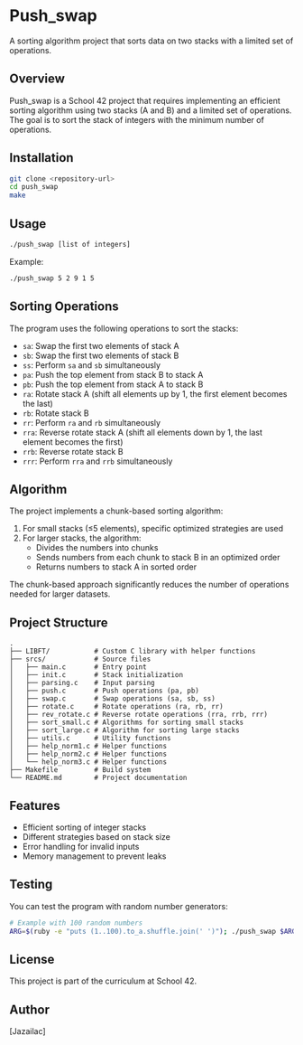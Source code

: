 # Push_swap

A sorting algorithm project that sorts data on two stacks with a limited set of operations.

## Overview

Push_swap is a School 42 project that requires implementing an efficient sorting algorithm using two stacks (A and B) and a limited set of operations. The goal is to sort the stack of integers with the minimum number of operations.

## Installation

```bash
git clone <repository-url>
cd push_swap
make
```

## Usage

```bash
./push_swap [list of integers]
```

Example:
```bash
./push_swap 5 2 9 1 5
```

## Sorting Operations

The program uses the following operations to sort the stacks:

- `sa`: Swap the first two elements of stack A
- `sb`: Swap the first two elements of stack B
- `ss`: Perform `sa` and `sb` simultaneously
- `pa`: Push the top element from stack B to stack A
- `pb`: Push the top element from stack A to stack B
- `ra`: Rotate stack A (shift all elements up by 1, the first element becomes the last)
- `rb`: Rotate stack B
- `rr`: Perform `ra` and `rb` simultaneously
- `rra`: Reverse rotate stack A (shift all elements down by 1, the last element becomes the first)
- `rrb`: Reverse rotate stack B
- `rrr`: Perform `rra` and `rrb` simultaneously

## Algorithm

The project implements a chunk-based sorting algorithm:

1. For small stacks (≤5 elements), specific optimized strategies are used
2. For larger stacks, the algorithm:
   - Divides the numbers into chunks
   - Sends numbers from each chunk to stack B in an optimized order
   - Returns numbers to stack A in sorted order

The chunk-based approach significantly reduces the number of operations needed for larger datasets.

## Project Structure

```
.
├── LIBFT/           # Custom C library with helper functions
├── srcs/            # Source files
│   ├── main.c       # Entry point
│   ├── init.c       # Stack initialization
│   ├── parsing.c    # Input parsing
│   ├── push.c       # Push operations (pa, pb)
│   ├── swap.c       # Swap operations (sa, sb, ss)
│   ├── rotate.c     # Rotate operations (ra, rb, rr)
│   ├── rev_rotate.c # Reverse rotate operations (rra, rrb, rrr)
│   ├── sort_small.c # Algorithms for sorting small stacks
│   ├── sort_large.c # Algorithm for sorting large stacks
│   ├── utils.c      # Utility functions
│   ├── help_norm1.c # Helper functions
│   ├── help_norm2.c # Helper functions
│   └── help_norm3.c # Helper functions
├── Makefile         # Build system
└── README.md        # Project documentation
```

## Features

- Efficient sorting of integer stacks
- Different strategies based on stack size
- Error handling for invalid inputs
- Memory management to prevent leaks

## Testing

You can test the program with random number generators:

```bash
# Example with 100 random numbers
ARG=$(ruby -e "puts (1..100).to_a.shuffle.join(' ')"); ./push_swap $ARG | wc -l
```

## License

This project is part of the curriculum at School 42.

## Author

[Jazailac]
